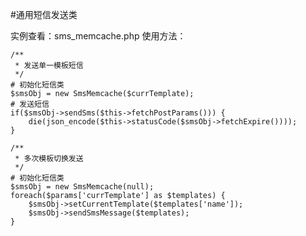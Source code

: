 #通用短信发送类

实例查看：sms_memcache.php
使用方法：
    
    /**
     * 发送单一模板短信
     */
    # 初始化短信类
    $smsObj = new SmsMemcache($currTemplate);
    # 发送短信
    if($smsObj->sendSms($this->fetchPostParams())) {
        die(json_encode($this->statusCode($smsObj->fetchExpire())));
    }

    /**
     * 多次模板切换发送
     */
    # 初始化短信类
    $smsObj = new SmsMemcache(null);
    foreach($params['currTemplate'] as $templates) {
        $smsObj->setCurrentTemplate($templates['name']);
        $smsObj->sendSmsMessage($templates);
    }
